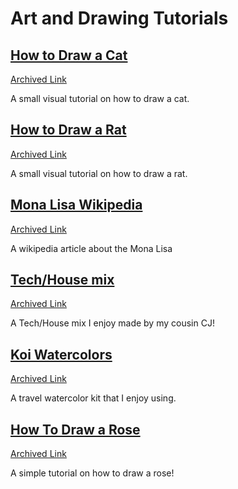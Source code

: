# Art and Drawing Tutorials

## [How to Draw a Cat](https://www.toadhollowstudio.com/wp_blog/draw-cat-step/)
[Archived Link](http://web.archive.org/web/20240624174628/https://www.toadhollowstudio.com/wp_blog/draw-cat-step/)

A small visual tutorial on how to draw a cat.

## [How to Draw a Rat](https://www.deviantart.com/nezupanda/art/Rat-Tutorial-290900060)
[Archived Link](https://web.archive.org/web/20240627000346/https://www.deviantart.com/nezupanda/art/Rat-Tutorial-290900060)

A small visual tutorial on how to draw a rat.

## [Mona Lisa Wikipedia](https://en.wikipedia.org/wiki/Mona_Lisa)
[Archived Link](https://web.archive.org/web/20240804032632/https://en.wikipedia.org/wiki/Mona_Lisa)

A wikipedia article about the Mona Lisa

## [Tech/House mix](https://soundcloud.com/ceejay-31/technohouse-mix?si=99f71c4d38bf40df8b41bb5129f3aa08&utm_source=clipboard&utm_medium=text&utm_campaign=social_sharing)
[Archived Link](https://web.archive.org/web/20241107223146/https://soundcloud.com/ceejay-31/technohouse-mix?si=99f71c4d38bf40df8b41bb5129f3aa08)

A Tech/House mix I enjoy made by my cousin CJ!

## [Koi Watercolors](https://www.sakuraofamerica.com/product/koi-water-color-field-sketch-kit/)
[Archived Link](https://web.archive.org/web/20240229180044/https://www.sakuraofamerica.com/product/koi-water-color-field-sketch-kit/)

A travel watercolor kit that I enjoy using.

## [How To Draw a Rose](https://colormadehappy.com/how-to-draw-a-rose/)
[Archived Link](https://web.archive.org/web/20240621175152/https://colormadehappy.com/how-to-draw-a-rose/)

A simple tutorial on how to draw a rose! 